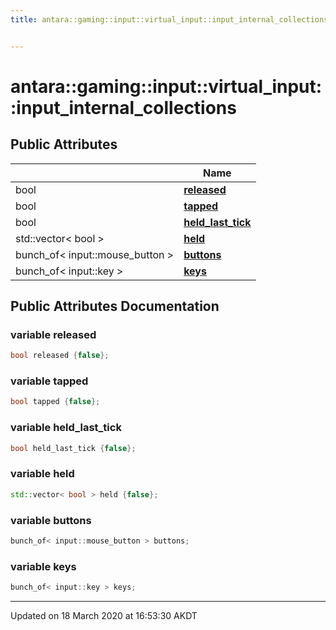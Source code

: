 ```yaml
---
title: antara::gaming::input::virtual_input::input_internal_collections


---
```


# antara::gaming::input::virtual_input::input_internal_collections

















## Public Attributes

|                | Name           |
| -------------- | -------------- |
| bool | **[released](Classes/structantara_1_1gaming_1_1input_1_1virtual__input_1_1input__internal__collections.md#variable-released)**  |
| bool | **[tapped](Classes/structantara_1_1gaming_1_1input_1_1virtual__input_1_1input__internal__collections.md#variable-tapped)**  |
| bool | **[held_last_tick](Classes/structantara_1_1gaming_1_1input_1_1virtual__input_1_1input__internal__collections.md#variable-held_last_tick)**  |
| std::vector< bool > | **[held](Classes/structantara_1_1gaming_1_1input_1_1virtual__input_1_1input__internal__collections.md#variable-held)**  |
| bunch_of< input::mouse_button > | **[buttons](Classes/structantara_1_1gaming_1_1input_1_1virtual__input_1_1input__internal__collections.md#variable-buttons)**  |
| bunch_of< input::key > | **[keys](Classes/structantara_1_1gaming_1_1input_1_1virtual__input_1_1input__internal__collections.md#variable-keys)**  |












## Public Attributes Documentation

### variable released

```cpp
bool released {false};
```




























### variable tapped

```cpp
bool tapped {false};
```




























### variable held_last_tick

```cpp
bool held_last_tick {false};
```




























### variable held

```cpp
std::vector< bool > held {false};
```




























### variable buttons

```cpp
bunch_of< input::mouse_button > buttons;
```




























### variable keys

```cpp
bunch_of< input::key > keys;
```
































-------------------------------

Updated on 18 March 2020 at 16:53:30 AKDT